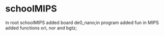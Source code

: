 # schoolMIPS
in root schoolMIPS added board de0_nano;in program added fun in MIPS added functions ori, nor and bgtz;
